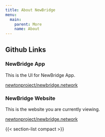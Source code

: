 ```yaml
---
title: About NewBridge
menu:
  main:
    parent: More
    name: About
---
```


## Github Links

### NewBridge App

This is the UI for NewBridge App.

[newtonproject/newbridge.network](https://github.com/newtonproject/newbridge.network/)

### NewBridge Website

This is the website you are currently viewing.

[newtonproject/newbridge.network](https://github.com/newtonproject/newbridge.network/)


{{< section-list compact >}}